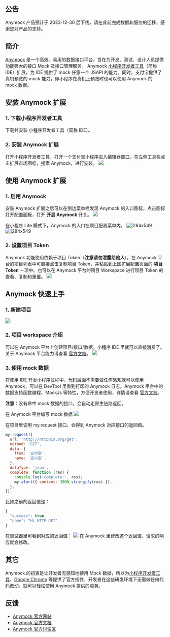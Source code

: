## 公告
Anymock 产品预计于 2023-12-30 后下线，请在此前完成数据和服务的迁移，感谢您对产品的支持。
## 简介

[Anymock](https://anymock.alipay.com/) 是一个高效、易用的数据接口平台，旨在为开发、测试、设计人员提供功能强大的接口 Mock 及接口管理服务。 Anymock [小程序开发者工具](https://opendocs.alipay.com/mini/ide/download)（简称 IDE）扩展，为 IDE 提供了 mock 任意一个 JSAPI 的能力。同时，支付宝提供了真机预览的 mock 能力，即小程序在真机上预览时也可以使用 Anymock 的 mock 数据。

## 安装 Anymock 扩展

### 1. 下载小程序开发者工具

下载并安装 小程序开发者工具（简称 IDE）。

### 2. 安装 Anymock 扩展

打开小程序开发者工具，打开一个支付宝小程序进入编辑器窗口，在左侧工具栏点击扩展市场图标，搜索 Anymock，进行安装。 ![](https://cdn.nlark.com/yuque/0/2022/png/179989/1651026977812-6284aa71-d618-460e-b4d9-a2947d985217.png)

## 使用 Anymock 扩展

### 1. 启用 Anymock

安装 Anymock 扩展之后可以在侧边菜单栏发现 Anymock 的入口图标，点击图标打开配置面板，打开 **开启 Anymock** 开关。 ![](https://cdn.nlark.com/yuque/0/2022/png/179989/1651027114271-5e979e2e-1c86-4d25-94c6-e2243fc4d6b8.png)

在小程序 Lite 模式下，Anymock 的入口在项目配置菜单内。 ![|284x549](https://cdn.nlark.com/yuque/0/2022/png/179989/1651026997092-98c48fea-952e-4631-9ad5-900081bfd1ec.png)![|284x549](https://cdn.nlark.com/yuque/0/2022/png/179989/1651027001262-fc076db3-b20b-47b1-a744-ceb7dd4d0a93.png)

### 2. 设置项目 Token

Anymock 功能使用依赖于项目 Token（**注意请勿泄露给他人**）。在 Anymock 平台的项目列表中可直接点击复制项目 Token，并粘贴到上图扩展配置页面的 **项目 Token** 一项中。也可以在 Anymock 平台的项目 Workspace 进行项目 Token 的查看、复制和重置。 ![](https://cdn.nlark.com/yuque/0/2022/png/179989/1651027007986-5e4f8163-36a7-4978-9688-0c31143f211a.png)

## Anymock 快速上手

### 1. 新建项目

![](https://cdn.nlark.com/yuque/0/2022/gif/179989/1651027012569-74c605a5-21ff-4eca-85b2-f6f40ec60751.gif)

### 2. 项目 workspace 介绍

可以在 Anymock 平台上创建项目/接口/数据，小程序 IDE 里就可以直接消费了。关于 Anymock 平台能力请查看 [官方文档](https://www.yuque.com/anymock/docs)。 ![](https://cdn.nlark.com/yuque/0/2022/gif/179989/1651027018113-46dba4d8-9177-40af-88e7-c40be563fa02.gif)

### 3. 使用 mock 数据

在使用 IDE 开发小程序过程中，代码层面不需要做任何感知就可以使用 Anymock，可以在 DevTool 里看到打印的 Anymock 日志。Anymock 平台中的数据支持函数编程、MockJs 等特性，方便开发者使用，详情请查看 [官方文档](https://www.yuque.com/anymock/docs/mockdata)。

**注意**：没有命中 mock 数据的接口，会自动走原生链路返回。

在 Anymock 平台编写 mock 数据 ![](https://cdn.nlark.com/yuque/0/2022/png/179989/1651027020529-e6f083b6-ca52-4cfc-8d0e-1453465ea0cd.png)

在项目里调用 my.request 接口，会得到 Anymock 对应接口的返回值。

```javascript
my.request({
  url: 'http://httpbin.org/get',
  method: 'GET',
  data: {
    from: '支付宝',
    name: '支小宝',
  },
  dataType: 'json',
  complete: function (res) {
    console.log('complete:', res);
    my.alert({ content: JSON.stringify(res) });
  },
});
```

比如之前的返回值是：

```javascript
{
  "success": true,
  "name": "Hi HTTP GET"
}
```

在调试器里可看到对应的返回值： ![](https://cdn.nlark.com/yuque/0/2022/png/179989/1651027024646-e353ee07-d77c-44d4-a49b-4c361f7d4b3e.png) 在 Anymock 里修改这个返回值，请求的响应就会修改。

## 其它

Anymock 的初衷是让开发者无感知地使用 Mock 数据，所以为[小程序开发者工具](https://www.yuque.com/anymock/docs/ide)、[Google Chrome](https://www.yuque.com/anymock/docs/chrome) 等提供了官方插件，开发者在这些研发环境下无需做任何代码改动，就可以轻松使用 Anymock 提供的服务。

## 反馈

- [Anymock 官方网站](https://anymock.alipay.com/)
- [Anymock 官方文档](https://www.yuque.com/anymock/docs)
- [Anymock 官方讨论区](https://www.yuque.com/anymock/topics)
